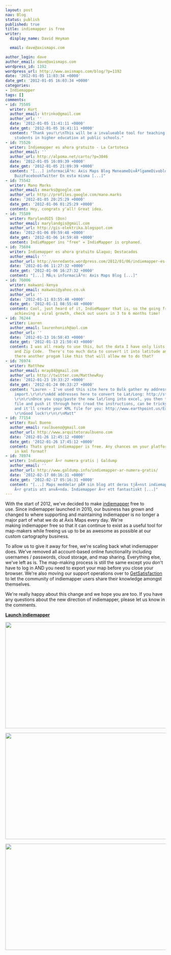 ```yaml
---
layout: post
nav: Blog
status: publish
published: true
title: indiemapper is free
writer:
  display_name: David Heyman

  email: dave@axismaps.com

author_login: dave
author_email: dave@axismaps.com
wordpress_id: 1192
wordpress_url: http://www.axismaps.com/blog/?p=1192
date: '2012-01-05 11:03:34 +0000'
date_gmt: '2012-01-05 16:03:34 +0000'
categories:
- Indiemapper
tags: []
comments:
- id: 75505
  writer: Kurt
  author_email: ktrinko@gmail.com
  author_url: ''
  date: '2012-01-05 11:41:11 +0000'
  date_gmt: '2012-01-05 16:41:11 +0000'
  content: "Thank you!\r\nThis will be a invalueable tool for teaching geography to
    students in higher education at public schools."
- id: 75526
  writer: Indiemapper es ahora gratuito - La Cartoteca
  author_email: ''
  author_url: http://alpoma.net/carto/?p=3046
  date: '2012-01-05 16:09:39 +0000'
  date_gmt: '2012-01-05 21:09:39 +0000'
  content: "[...] informaciÃ³n: Axis Maps Blog MeneameDivÃºlgameDivobloggerBitacorasRedditDeliciousGoogle
    BuzzFacebookTwitter En esta misma [...]"
- id: 75542
  writer: Mano Marks
  author_email: mmarks@google.com
  author_url: http://profiles.google.com/mano.marks
  date: '2012-01-05 20:25:29 +0000'
  date_gmt: '2012-01-06 01:25:29 +0000'
  content: Hey, congrats y'all! Great idea.
- id: 75589
  writer: MarylandGIS (Don)
  author_email: marylandgis@gmail.com
  author_url: http://gis-elektrika.blogspot.com
  date: '2012-01-06 09:59:48 +0000'
  date_gmt: '2012-01-06 14:59:48 +0000'
  content: IndieMapper ins "free" = IndieMapper is orphaned.
- id: 75604
  writer: Indiemapper es ahora gratuito &laquo; Destacados
  author_email: ''
  author_url: http://enredante.wordpress.com/2012/01/06/indiemapper-es-ahora-gratuito/
  date: '2012-01-06 11:27:32 +0000'
  date_gmt: '2012-01-06 16:27:32 +0000'
  content: "[...] MÃ¡s informaciÃ³n: Axis Maps Blog [...]"
- id: 76006
  writer: makwani-kenya
  author_email: makwani@yahoo.co.uk
  author_url: ''
  date: '2012-01-11 03:55:48 +0000'
  date_gmt: '2012-01-11 08:55:48 +0000'
  content: Cool, just heard of it, IndieMapper that is, so the going free is already
    achieving a viral growth, check out users in 3 to 6 months time!
- id: 76244
  writer: Lauren
  author_email: laurenhonish@aol.com
  author_url: ''
  date: '2012-01-13 16:50:43 +0000'
  date_gmt: '2012-01-13 21:50:43 +0000'
  content: I was all ready to use this, but the data I have only lists by City, State
    and Zip Code.  There's too much data to convert it into latitude and longitude.  Is
    there another progam like this that will allow me to do that?
- id: 76974
  writer: Matthew
  author_email: mray84@gmail.com
  author_url: http://twitter.com/MatthewRay
  date: '2012-01-23 19:33:27 +0000'
  date_gmt: '2012-01-24 00:33:27 +0000'
  content: "Lauren - I've used this site here to Bulk gather my addresses for KML
    import.\r\n\r\nAdd addresses here to convert to Lat/Long: http://stevemorse.org/jcal/latlonbatch.html?direction=forward
    \r\n\r\nOnce you copy/paste the new lat/long into excel, you then take the excel
    file and push it through here (read the instructions, can be tricky at first),
    and it'll create your KML file for you: http://www.earthpoint.us/ExcelToKml.aspx\r\n
    \r\nGood luck!\r\n\r\nMatt"
- id: 77154
  writer: Raul Bueno
  author_email: raulbueno@gmail.com
  author_url: http://www.arquitetoraulbueno.com
  date: '2012-01-26 12:45:12 +0000'
  date_gmt: '2012-01-26 17:45:12 +0000'
  content: Thats great indiemapper is free. Any chances on your platform exports maps
    in kml format?
- id: 78974
  writer: Indiemapper Ã¤r numera gratis | Galdump
  author_email: ''
  author_url: http://www.galdump.info/indiemapper-ar-numera-gratis/
  date: '2012-02-17 00:16:31 +0000'
  date_gmt: '2012-02-17 05:16:31 +0000'
  content: "[...] Maps meddelar pÃ¥ sin blog att deras tjÃ¤nst indiemapper numera
    Ã¤r gratis att anvÃ¤nda. Indiemapper Ã¤r ett fantastiskt [...]"
---
```

<p>With the start of 2012, we've decided to make <a href="http://indiemapper.io">indiemapper</a> free to use. Since indiemapper launched in 2010, our business has grown and changed to where supporting and maintaining indiemapper is no longer a major part of what we do at Axis Maps every day. We're making indiemapper free so that it can continue to exist as a useful tool for map-makers while freeing us up to be as awesome as possible at our custom cartography business.</p>
<p>To allow us to give it away for free, we're scaling back what indiemapper does. We've removed all account-based online functionality including usernames / passwords, cloud storage, and map sharing. Everything else, we've left as is. The map-making process is still the same except you don't have to log in AND you need to export your map before you close your browser. We're also moving our support operations over to <a href="http://getsatisfaction.com/axismaps" target="_blank">GetSatisfaction</a> to let the community of indiemapper users share their knowledge amongst themselves.</p>
<p>We're really happy about this change and we hope you are too. If you have any questions about the new direction of indiemapper, please let us know in the comments.</p>
<p><strong><a href="http://indiemapper.io/app/">Launch indiemapper</a></strong></p>
<!--break-->
<p><img class="alignnone" title="indiemapper" src="http://indiemapper.io/images/slides/9.png" alt="" width="515" height="333" /></p>
<p><img class="alignnone" title="indiemapper" src="http://indiemapper.io/images/slides/1.png" alt="" width="515" height="333" /></p>
<p><img class="alignnone" title="indiemapper" src="http://indiemapper.io/images/slides/5.jpg" alt="" width="515" height="333" /></p>
